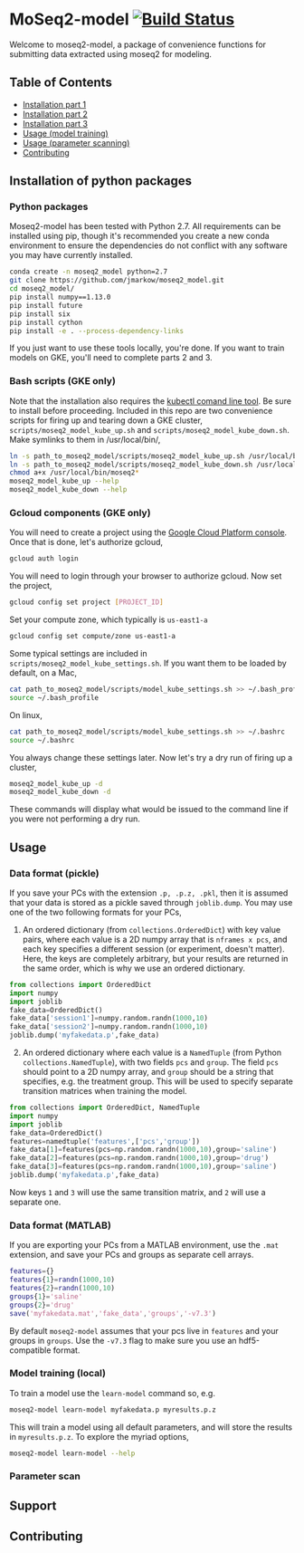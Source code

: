 # MoSeq2-model [![Build Status](https://travis-ci.com/dattalab/moseq2_model.svg?token=gvoikVySDHEmvHT7Dbed&branch=master)](https://travis-ci.com/dattalab/moseq2_model)

Welcome to moseq2-model, a package of convenience functions for submitting data extracted using moseq2 for modeling.

## Table of Contents  

- [Installation part 1](#python-packages)
- [Installation part 2](#bash-scripts)
- [Installation part 3](#gcloud-components)
- [Usage (model training)](#model-training)
- [Usage (parameter scanning)](#parameter-scan)
- [Contributing](#contributing)

## Installation of python packages

### Python packages

Moseq2-model has been tested with Python 2.7.  All requirements can be installed using pip, though it's recommended you create a new conda environment to ensure the dependencies do not conflict with any software you may have currently installed.

```sh
conda create -n moseq2_model python=2.7
git clone https://github.com/jmarkow/moseq2_model.git
cd moseq2_model/
pip install numpy==1.13.0
pip install future
pip install six
pip install cython
pip install -e . --process-dependency-links
```

If you just want to use these tools locally, you're done.  If you want to train models on GKE, you'll need to complete parts 2 and 3.

### Bash scripts (GKE only)

Note that the installation also requires the [kubectl comand line tool](https://kubernetes.io/docs/tasks/tools/install-kubectl/#install-kubectl-binary-via-curl).  Be sure to install before proceeding.  Included in this repo are two convenience scripts for firing up and tearing down a GKE cluster, `scripts/moseq2_model_kube_up.sh` and `scripts/moseq2_model_kube_down.sh`.  Make symlinks to them in /usr/local/bin/,

```sh
ln -s path_to_moseq2_model/scripts/moseq2_model_kube_up.sh /usr/local/bin/moseq2_model_kube_up
ln -s path_to_moseq2_model/scripts/moseq2_model_kube_down.sh /usr/local/bin/moseq2_model_kube_down
chmod a+x /usr/local/bin/moseq2*
moseq2_model_kube_up --help
moseq2_model_kube_down --help
```

### Gcloud components (GKE only)

You will need to create a project using the [Google Cloud Platform console](https://cloud.google.com/resource-manager/docs/creating-managing-projects).  Once that is done, let's authorize gcloud,

```sh
gcloud auth login
```

You will need to login through your browser to authorize gcloud.  Now set the project,

```sh
gcloud config set project [PROJECT_ID]
```

Set your compute zone, which typically is `us-east1-a`

```sh
gcloud config set compute/zone us-east1-a
```

Some typical settings are included in `scripts/moseq2_model_kube_settings.sh`.  If you want them to be loaded by default, on a Mac,

```sh
cat path_to_moseq2_model/scripts/model_kube_settings.sh >> ~/.bash_profile
source ~/.bash_profile
```

On linux,

```sh
cat path_to_moseq2_model/scripts/model_kube_settings.sh >> ~/.bashrc
source ~/.bashrc
```

You always change these settings later.  Now let's try a dry run of firing up a cluster,

```sh
moseq2_model_kube_up -d
moseq2_model_kube_down -d
```

These commands will display what would be issued to the command line if you were not performing a dry run.    

## Usage

### Data format (pickle)

If you save your PCs with the extension `.p, .p.z, .pkl`, then it is assumed that your data is stored as a pickle saved through `joblib.dump`.  You may use one of the two following formats for your PCs,

1. An ordered dictionary (from `collections.OrderedDict`) with key value pairs, where each value is a 2D numpy array that is `nframes x pcs`, and each key specifies a different session (or experiment, doesn't matter).  Here, the keys are completely arbitrary, but your results are returned in the same order, which is why we use an ordered dictionary.

```python
from collections import OrderedDict
import numpy
import joblib
fake_data=OrderedDict()
fake_data['session1']=numpy.random.randn(1000,10)
fake_data['session2']=numpy.random.randn(1000,10)
joblib.dump('myfakedata.p',fake_data)
```

2. An ordered dictionary where each value is a `NamedTuple` (from Python `collections.NamedTuple`), with two fields `pcs` and `group`.  The field `pcs` should point to a 2D numpy array, and `group` should be a string that specifies, e.g. the treatment group.  This will be used to specify separate transition matrices when training the model.

```python
from collections import OrderedDict, NamedTuple
import numpy
import joblib
fake_data=OrderedDict()
features=namedtuple('features',['pcs','group'])
fake_data[1]=features(pcs=np.random.randn(1000,10),group='saline')
fake_data[2]=features(pcs=np.random.randn(1000,10),group='drug')
fake_data[3]=features(pcs=np.random.randn(1000,10),group='saline')
joblib.dump('myfakedata.p',fake_data)
```

Now keys `1` and `3` will use the same transition matrix, and `2` will use a separate one.

### Data format (MATLAB)

If you are exporting your PCs from a MATLAB environment, use the `.mat` extension, and save your PCs and groups as separate cell arrays.

```matlab
features={}
features{1}=randn(1000,10)
features{2}=randn(1000,10)
groups{1}='saline'
groups{2}='drug'
save('myfakedata.mat','fake_data','groups','-v7.3')
```

By default `moseq2-model` assumes that your pcs live in `features` and your groups in `groups`.  Use the `-v7.3` flag to make sure you use an hdf5-compatible format.

### Model training (local)

To train a model use the `learn-model` command so, e.g.

```sh
moseq2-model learn-model myfakedata.p myresults.p.z
```

This will train a model using all default parameters, and will store the results in `myresults.p.z`.  To explore the myriad options,

```sh
moseq2-model learn-model --help
```

### Parameter scan

## Support

## Contributing
